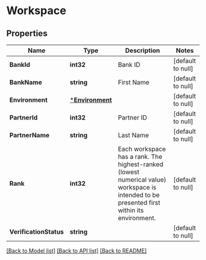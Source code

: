 # Workspace

## Properties
Name | Type | Description | Notes
------------ | ------------- | ------------- | -------------
**BankId** | **int32** | Bank ID | [default to null]
**BankName** | **string** | First Name | [default to null]
**Environment** | [***Environment**](environment.md) |  | [default to null]
**PartnerId** | **int32** | Partner ID | [default to null]
**PartnerName** | **string** | Last Name | [default to null]
**Rank** | **int32** | Each workspace has a rank. The highest-ranked (lowest numerical value) workspace is intended to be presented first within its environment.  | [default to null]
**VerificationStatus** | **string** |  | [default to null]

[[Back to Model list]](../README.md#documentation-for-models) [[Back to API list]](../README.md#documentation-for-api-endpoints) [[Back to README]](../README.md)

